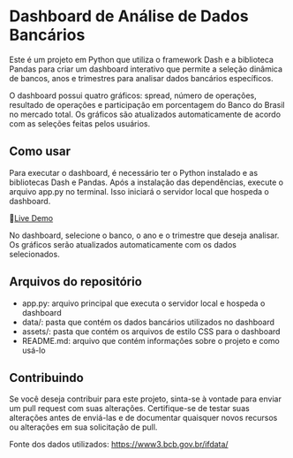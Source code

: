 # Dashboard de Análise de Dados Bancários
Este é um projeto em Python que utiliza o framework Dash e a biblioteca Pandas para criar um dashboard interativo que permite a seleção dinâmica de bancos, anos e trimestres para analisar dados bancários específicos.

O dashboard possui quatro gráficos: spread, número de operações, resultado de operações e participação em porcentagem do Banco do Brasil no mercado total. Os gráficos são atualizados automaticamente de acordo com as seleções feitas pelos usuários.

## Como usar
Para executar o dashboard, é necessário ter o Python instalado e as bibliotecas Dash e Pandas. Após a instalação das dependências, execute o arquivo app.py no terminal. Isso iniciará o servidor local que hospeda o dashboard.

🔗[Live Demo](https://raw.githack.com/bellussi1/spread-dashboard/master/app.py)

No dashboard, selecione o banco, o ano e o trimestre que deseja analisar. Os gráficos serão atualizados automaticamente com os dados selecionados.

## Arquivos do repositório
- app.py: arquivo principal que executa o servidor local e hospeda o dashboard
- data/: pasta que contém os dados bancários utilizados no dashboard
- assets/: pasta que contém os arquivos de estilo CSS  para o dashboard
- README.md: arquivo que contém informações sobre o projeto e como usá-lo

## Contribuindo
Se você deseja contribuir para este projeto, sinta-se à vontade para enviar um pull request com suas alterações. Certifique-se de testar suas alterações antes de enviá-las e de documentar quaisquer novos recursos ou alterações em sua solicitação de pull.

Fonte dos dados utilizados: https://www3.bcb.gov.br/ifdata/
